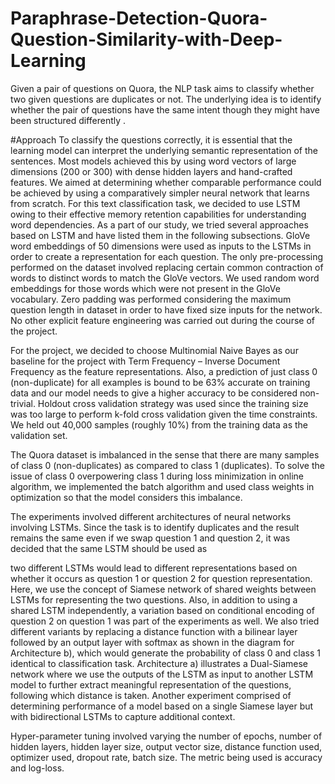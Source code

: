 # Paraphrase-Detection-Quora-Question-Similarity-with-Deep-Learning
Given a pair of questions on Quora, the  NLP task aims to classify  whether two given questions are duplicates or not. The underlying  idea is to identify whether the pair of questions have the same intent  though they might have been structured differently .

#Approach
To classify the questions correctly, it is essential that the learning model can interpret the underlying semantic representation of the 
sentences. Most models achieved this by using word vectors of large dimensions (200 or 300) with dense hidden layers and hand-crafted  features.  We  aimed  at  determining  whether  comparable 
performance could be achieved by using a comparatively simpler neural network that learns from scratch.
For this text classification task, we decided to use LSTM owing to their  effective  memory  retention  capabilities  for  understanding 
word  dependencies. As  a  part  of our  study,  we  tried  several approaches based on LSTM and have listed them in the following 
subsections. GloVe word embeddings of 50 dimensions were used as inputs to the LSTMs in order to create a representation for each 
question.  The  only  pre-processing performed  on  the  dataset involved replacing certain common contraction of words to distinct 
words to match  the  GloVe  vectors.  We  used  random  word embeddings for those words which were not present in the GloVe 
vocabulary.  Zero  padding  was  performed  considering  the maximum question length in dataset in order to have fixed size 
inputs for the network. No other explicit feature engineering was carried out during the course of the project. 

For the project, we decided to choose Multinomial Naive Bayes as our baseline for the project with Term Frequency – Inverse Document Frequency as the feature representations. Also, a prediction of just class 0 (non-duplicate) for all examples is bound to be 63% accurate on training data and our model needs to give a higher accuracy to be considered non-trivial. 
Holdout cross validation strategy was used since the training size was too large to perform k-fold cross validation given the time constraints. We held out 40,000 samples (roughly 10%) from the training data as the validation set. 

The Quora dataset is imbalanced in the sense that there are many samples of class 0 (non-duplicates) as compared to class 1 (duplicates). To solve the issue of class 0 overpowering class 1 during loss minimization in online algorithm, we implemented the batch algorithm and used class weights in optimization so that the model considers this imbalance.

The experiments involved different architectures of neural networks involving LSTMs. Since the task is to identify duplicates and the result remains the same even if we swap question 1 and question 2, it was decided that the same LSTM should be used as

two different LSTMs would lead to different representations based on whether it occurs as question 1 or question 2 for question representation. Here, we use the concept of Siamese network of shared weights between LSTMs for representing the two questions. Also, in addition to using a shared LSTM independently, a variation based on conditional encoding of question 2 on question 1 was part of the experiments as well. We also tried different variants by replacing a distance function with a bilinear layer followed by an output layer with softmax as shown in the diagram for Architecture b), which would generate the probability of class 0 and class 1 identical to classification task. Architecture a) illustrates a Dual-Siamese network where we use the outputs of the LSTM as input to another LSTM model to further extract meaningful representation of the questions, following which distance is taken. Another experiment comprised of determining performance of a model based on a single Siamese layer but with bidirectional LSTMs to capture additional context.

Hyper-parameter tuning involved varying the number of epochs, number of hidden layers, hidden layer size, output vector size, distance function used, optimizer used, dropout rate, batch size. The metric being used is accuracy and log-loss. 
